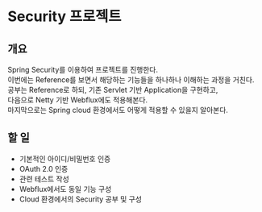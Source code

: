 # Security 프로젝트

## 개요
Spring Security를 이용하여 프로젝트를 진행한다.  
이번에는 Reference를 보면서 해당하는 기능들을 하나하나 이해하는 과정을 거친다.  
공부는 Reference로 하되, 기존 Servlet 기반 Application을 구현하고,  
다음으로 Netty 기반 Webflux에도 적용해본다.  
마지막으로는 Spring cloud 환경에서도 어떻게 적용할 수 있을지 알아본다.  

## 할 일
- 기본적인 아이디/비밀번호 인증
- OAuth 2.0 인증
- 관련 테스트 작성
- Webflux에서도 동일 기능 구성
- Cloud 환경에서의 Security 공부 및 구성
